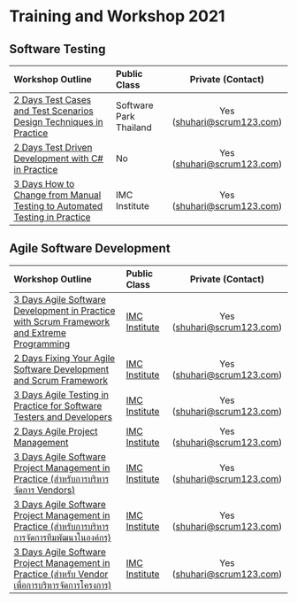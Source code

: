 # Training and Workshop 2021

## Software Testing

| Workshop Outline | Public Class | Private (Contact) |
| :----- | :----- | :-----: |
| [2 Days Test Cases and Test Scenarios Design Techniques in Practice](./software-testing/2-days-test-techniques-in-practices.md) |Software Park Thailand | Yes ([shuhari@scrum123.com](mailto:shuhari@scrum123.com))  |
| [2 Days Test Driven Development with C# in Practice](./software-testing/2-days-tdd-with-c-sharp-in-practices.md) | No | Yes ([shuhari@scrum123.com](mailto:shuhari@scrum123.com))  |
| [3 Days How to Change from Manual Testing to Automated Testing in Practice](./software-testing/3-days-how-to-change-in-practice.md) |IMC Institute | Yes ([shuhari@scrum123.com](mailto:shuhari@scrum123.com))  |

## Agile Software Development

| Workshop Outline | Public Class | Private (Contact) |
| :----- | :----- | :-----: |
| [3 Days Agile Software Development in Practice with Scrum Framework and Extreme Programming](./agile/3-days-agile-software-development.md) | [IMC Institute](http://www.imcinstitute.com/agile) | Yes ([shuhari@scrum123.com](mailto:shuhari@scrum123.com))  |
| [2 Days Fixing Your Agile Software Development and Scrum Framework](./agile/2-days-fix-your-agile-and-scrum.md) | [IMC Institute](https://docs.google.com/document/d/1PkmsVSq2R0NOXAsP0lcFLNyxrO9k4Pzcz5PFVgD-7TM/edit) | Yes ([shuhari@scrum123.com](mailto:shuhari@scrum123.com)) |
| [3 Days Agile Testing in Practice for Software Testers and Developers](./agile/3-days-agile-testing-in-practices.md)| [IMC Institute](https://docs.google.com/document/d/1yXf1AKQz6XiX1xxvBugWHueESECDCFhaCKJjg0MaMhY/edit) | Yes ([shuhari@scrum123.com](mailto:shuhari@scrum123.com))  |
| [2 Days Agile Project Management](./agile/2-days-agile-project-management.md) | [IMC Institute](http://www.imcinstitute.com/agileprj) | Yes ([shuhari@scrum123.com](mailto:shuhari@scrum123.com))  |
| [3 Days Agile Software Project Management in Practice (สำหรับการบริหารจัดการ Vendors)](./agile/3-days-agile-project-management-to-manage-vendor.md) | [IMC Institute](https://docs.google.com/document/d/1aNRsZVPqYJusJKX9aiXKS-IbIjoZ6RIJUxd8wGqTYVU/edit) | Yes ([shuhari@scrum123.com](mailto:shuhari@scrum123.com)) |
| [3 Days Agile Software Project Management in Practice (สำหรับการบริหารการจัดการทีมพัฒนาในองค์กร)](./agile/3-days-agile-project-management-to-manage-development-team.md) | [IMC Institute](https://docs.google.com/document/d/1p0WbhPE-qQfeumWnTIF7p4ypfCJDyfwbtJGTc8-14QE/edit) | Yes ([shuhari@scrum123.com](mailto:shuhari@scrum123.com)) |
| [3 Days Agile Software Project Management in Practice (สำหรับ Vendor เพื่อการบริหารจัดการโครงการ)](./agile/3-days-agile-project-management-for-vendor-to-manage-project.md) | [IMC Institute](http://www.imcinstitute.com) | Yes ([shuhari@scrum123.com](mailto:shuhari@scrum123.com)) |
